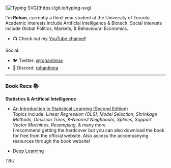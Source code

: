 [![Typing SVG](https://readme-typing-svg.demolab.com?font=Inter&pause=1000&color=FFFFFF&background=000000&center=true&vCenter=true&width=435&lines=Hi+%F0%9F%91%8B+I'm+Rohan!;Welcome+to+my+Github+page!)](https://git.io/typing-svg)

I'm **Rohan**, currently a third-year student at the University of Toronto. Academic interests include Artificial Intelligence & Biotech. Social interests include Global Politics, Markets, & Behavioural Economics. 

- 📺 Check out my [YouTube channel](https://youtube.com/@rohan_tinna)!

Social:
- 🐦 Twitter: [@rohantinna](https://twitter.com/rohantinna)
- 💬 Discord: [rohantinna](https://rohantinna.com/discord)

---

### Book Recs 📚

**Statistics & Artificial Intelligence**
- [An Introduction to Statistical Learning (Second Edition)](https://www.statlearning.com) <br/>
  Topics include: _Linear Regression (OLS)_, _Model Selection_, _Shrinkage Methods_, _Decision Trees_, _K-Nearest Neighbours_, _Splines_, _Support Vector Machines_, _Resampling_, & many more <br/>
  I recommend getting the hardcover but you can also download the book for free from the official website. Also access the accompanying resources through the book website!
  
 - [Deep Learning](https://www.deeplearningbook.org) <br/>


_TBU_
